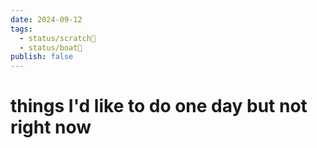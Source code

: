 ```yaml
---
date: 2024-09-12
tags:
  - status/scratch📝
  - status/boat🚤
publish: false
---
```

# things I'd like to do one day but not right now

